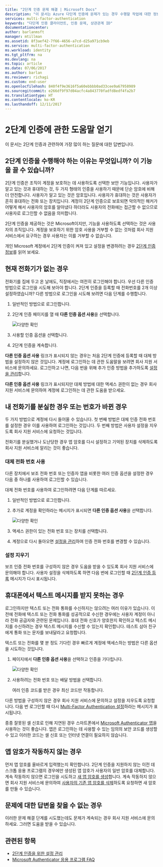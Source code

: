 ```yaml
---
title: "2단계 인증 문제 해결 | Microsoft Docs"
description: "이 문서는 Azure 다단계 인증에 문제가 있는 경우 수행할 작업에 대한 정보를 제공합니다."
services: multi-factor-authentication
keywords: "다단계 인증 클라이언트, 인증 문제, 상관관계 ID"
documentationcenter: 
author: barlanmsft
manager: mtillman
ms.assetid: 8f3aef42-7f66-4656-a7cd-d25a971cb9eb
ms.service: multi-factor-authentication
ms.workload: identity
ms.tgt_pltfrm: na
ms.devlang: na
ms.topic: article
ms.date: 07/06/2017
ms.author: barlan
ms.reviewer: richagi
ms.custom: end-user
ms.openlocfilehash: 840f4f9e3616f5a60ebbbb0ad33cee9a67958989
ms.sourcegitcommit: e266df9f97d04acfc4a843770fadfd8edf4fa2b7
ms.translationtype: HT
ms.contentlocale: ko-KR
ms.lasthandoff: 12/11/2017
---
```

# <a name="get-help-with-two-step-verification"></a>2단계 인증에 관한 도움말 얻기
이 문서는 2단계 인증과 관련하여 가장 많이 하는 질문에 대한 답변입니다.

## <a name="why-do-i-have-to-perform-two-step-verification-can-i-turn-it-off"></a>2단계 인증을 수행해야 하는 이유는 무엇입니까? 이 기능을 끌 수 있습니까?

2단계 인증은 조직이 계정을 보호하는 데 사용하도록 선택한 보안 기능입니다. 사용자가 알고 있는 것과 휴대하는 것, 두 가지 형태의 인증을 사용하기 때문에 단순 암호에 비해 더 안전합니다. 사용자가 알고 있는 것은 암호입니다. 사용자가 휴대하는 것은 사용자가 흔히 휴대하는 전화 또는 장치입니다. 계정이 2단계 인증으로 보호되면 악의적인 해커가 어떻게 해서 사용자의 암호를 알아냈다 하더라도 사용자의 전화에는 접근할 수 없으므로 사용자로 로그인할 수 없음을 의미합니다.

2단계 인증을 제공하는 것은 Microsoft이지만, 기능을 사용하도록 선택하는 것은 사용자의 조직입니다. 계정을 보호하기 위한 암호 사용을 거부할 수 없는 것처럼 회사 지원 서비스에서 요구하는 경우 사용자는 이를 거부할 수 없습니다.

개인 Microsoft 계정에서 2단계 인증이 켜져 있고 설정을 변경하려는 경우 [2단계 인증 정보](https://support.microsoft.com/help/12408/microsoft-account-about-two-step-verification)를 읽어 보세요.

## <a name="i-dont-have-my-phone-with-me-today"></a>현재 전화기가 없는 경우

전화기를 집에 두고 온 날에도, 직장에서는 여전히 로그인해야 합니다. 우선 다른 인증 방법으로 로그인을 시도해 보아야 합니다. 2단계 인증을 등록할 때 전화번호를 2개 이상 설정하였습니까? 다른 방법으로 로그인을 시도해 보려면 다음 단계를 수행합니다.

1. 일반적인 방법으로 로그인합니다.
2. 2단계 인증 페이지를 열 때 **다른 인증 옵션 사용**을 선택합니다.

   ![다양한 확인](./media/multi-factor-authentication-end-user-troubleshoot/diff_option.png)

3. 사용할 인증 옵션을 선택합니다.
4. 2단계 인증을 계속합니다.

**다른 인증 옵션 사용** 링크가 표시되지 않는 경우는 처음 2단계 인증에 등록할 때 대체 방법을 설정하지 않은 것입니다. 계정에 로그인하는 데 관한 도움말을 보려면 회사 지원 서비스에 문의하세요. 로그인하고 나면, 다음 번을 위해 추가 인증 방법을 추가하도록 [설정을 관리](multi-factor-authentication-end-user-manage-settings.md)합니다.

**다른 인증 옵션 사용** 링크가 표시되지만 대체 방법에 대한 액세스 권한이 없는 경우 회사 지원 서비스에 문의하여 계정에 로그인하는 데 관한 도움을 받으세요.

## <a name="i-lost-my-phone-or-got-a-new-number"></a>내 전화기를 분실한 경우 또는 번호가 바뀐 경우
두 가지 방법으로 계정에 다시 들어올 수 있습니다. 첫 번째 방법은 대체 인증 전화 번호를 설정한 경우 이를 사용하여 로그인하는 것입니다. 두 번째 방법은 사용자 설정을 지우도록 회사 지원 서비스에 요청하는 것입니다.

전화기를 분실했거나 도난당한 경우 앱 암호를 다시 설정하고 기억된 장치를 삭제하도록 회사 지원 서비스에 알리는 것이 좋습니다.

### <a name="use-an-alternate-phone-number"></a>대체 전화 번호 사용
다른 장치에서 보조 전화 번호 또는 인증자 앱을 비롯한 여러 인증 옵션을 설정한 경우 다음 중 하나를 사용하여 로그인할 수 있습니다.

대체 전화 번호를 사용하여 로그인하려면 다음 단계를 따르세요.

1. 일반적인 방법으로 로그인합니다.
2. 추가로 계정을 확인하라는 메시지가 표시되면 **다른 인증 옵션 사용**을 선택합니다.

   ![다양한 확인](./media/multi-factor-authentication-end-user-troubleshoot/diff_option.png)

3. 액세스 권한이 있는 전화 번호 또는 장치를 선택합니다.
4. 계정으로 다시 돌아오면 [설정을 관리](multi-factor-authentication-end-user-manage-settings.md)하여 인증 전화 번호를 변경할 수 있습니다.

### <a name="clear-your-settings"></a>설정 지우기
보조 인증 전화 번호를 구성하지 않은 경우 도움을 받을 수 있도록 회사 지원 서비스에 문의해야 합니다. 사용자 설정을 삭제하도록 하면 다음 번에 로그인할 때 [2단계 인증 등록](multi-factor-authentication-end-user-first-time.md) 메시지가 다시 표시됩니다.

## <a name="i-am-not-receiving-a-text-or-call-on-my-phone"></a>휴대폰에서 텍스트 메시지를 받지 못하는 경우
로그인하지만 텍스트 또는 전화 통화를 수신하지는 않으려는 여러 이유가 있습니다. 이전에 전화에 텍스트 또는 전화 통화를 성공적으로 수신한 경우에는 사용자 계정이 아니라 전화 공급자와 관련된 문제입니다. 휴대 전화 신호가 양호한지 확인하고 텍스트 메시지를 수신하려는 경우 텍스트 메시지를 수신할 수 있는지 확인합니다. 테스트 삼아 친구에게 통화 또는 문자를 보내달라고 요청합니다.

텍스트 또는 전화를 몇 분 정도 기다린 경우 빠르게 계정에 액세스하는 방법은 다른 옵션을 시도하는 것입니다.

1. 페이지에서 **다른 인증 옵션 사용**을 선택하고 인증을 기다립니다.

    ![다양한 확인](./media/multi-factor-authentication-end-user-troubleshoot/diff_option.png)
2. 사용하려는 전화 번호 또는 배달 방법을 선택합니다.

    여러 인증 코드를 받은 경우 최신 코드만 작동합니다.

다른 방법을 구성하지 않은 경우 회사 지원 서비스에 문의하고 설정을 지우도록 요청합니다. 다음 번 로그인할 때 다시 [Multi-Factor Authentication 설정](multi-factor-authentication-end-user-first-time.md)하라는 메시지가 표시됩니다.

종종 잘못된 셀 신호로 인해 지연된 경우 스마트폰에서 [Microsoft Authenticator 앱](microsoft-authenticator-app-how-to.md)을 사용하는 것이 좋습니다. 앱은 로그인하는 데 사용할 수 있는 임의의 보안 코드를 생성할 수 있고 이러한 코드는 셀 신호 또는 인터넷 연결이 필요하지 않습니다.

## <a name="app-passwords-are-not-working"></a>앱 암호가 작동하지 않는 경우
먼저 앱 암호를 올바르게 입력했는지 확인합니다. 2단계 인증을 지원하지 않는 이전 데스크톱 응용 프로그램의 경우에만 생성된 앱 암호가 사용자의 일반 암호를 대체합니다. 계속 작동하지 않으면 로그인을 시도하고 [새 앱 암호를 생성](multi-factor-authentication-end-user-app-passwords.md)합니다.  계속 작동하지 않으면 회사 지원 서비스에 문의하여 [사용자의 기존 앱 암호를 삭제](../multi-factor-authentication-manage-users-and-devices.md)하도록 요청하면 새 암호를 만들 수 있습니다.

## <a name="i-didnt-find-an-answer-to-my-problem"></a>문제에 대한 답변을 찾을 수 없는 경우
이러한 문제 해결 단계를 시도했는데도 문제가 계속되는 경우 회사 지원 서비스에 문의하세요. 그러면 도움을 받을 수 있습니다.

## <a name="related-topics"></a>관련된 항목
* [2단계 인증을 위한 설정 관리](multi-factor-authentication-end-user-manage-settings.md)  
* [Microsoft Authenticator 응용 프로그램 FAQ](microsoft-authenticator-app-faq.md)
